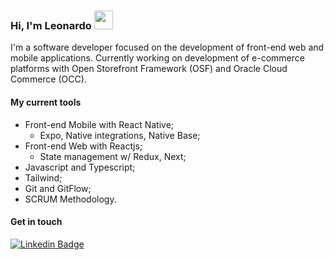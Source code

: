### Hi, I'm Leonardo <img src="https://media.giphy.com/media/hvRJCLFzcasrR4ia7z/giphy.gif" width="30" >

I'm a software developer focused on the development of front-end web and mobile applications. Currently working on development of e-commerce platforms with Open Storefront Framework (OSF) and Oracle Cloud Commerce (OCC).

#### My current tools 
- Front-end Mobile with React Native; 
  - Expo, Native integrations, Native Base;
- Front-end Web with Reactjs;
  - State management w/ Redux, Next;
- Javascript and Typescript;  
- Tailwind;
- Git and GitFlow;
- SCRUM Methodology. 

#### Get in touch

[![Linkedin Badge](https://img.shields.io/badge/-Linkedin-blue?style=flat-square&logo=Linkedin&logoColor=white&link=https://www.linkedin.com/in/leondavidtb)](https://www.linkedin.com/in/leondavidtb/)
